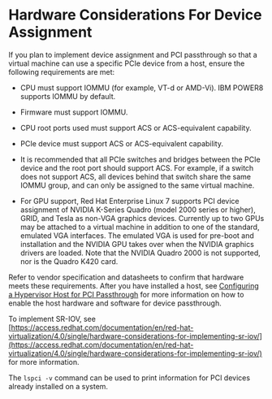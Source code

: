 # Hardware Considerations For Device Assignment

If you plan to implement device assignment and PCI passthrough so that a virtual machine can use a specific PCIe device from a host, ensure the following requirements are met:

* CPU must support IOMMU (for example, VT-d or AMD-Vi). IBM POWER8 supports IOMMU by default.

* Firmware must support IOMMU.

* CPU root ports used must support ACS or ACS-equivalent capability.

* PCIe device must support ACS or ACS-equivalent capability.

* It is recommended that all PCIe switches and bridges between the PCIe device and the root port should support ACS. For example, if a switch does not support ACS, all devices behind that switch share the same IOMMU group, and can only be assigned to the same virtual machine.

* For GPU support, Red Hat Enterprise Linux 7 supports PCI device assignment of NVIDIA K-Series Quadro (model 2000 series or higher), GRID, and Tesla as non-VGA graphics devices. Currently up to two GPUs may be attached to a virtual machine in addition to one of the standard, emulated VGA interfaces. The emulated VGA is used for pre-boot and installation and the NVIDIA GPU takes over when the NVIDIA graphics drivers are loaded. Note that the NVIDIA Quadro 2000 is not supported, nor is the Quadro K420 card.

Refer to vendor specification and datasheets to confirm that hardware meets these requirements. After you have installed a host, see [Configuring a Hypervisor Host for PCI Passthrough](appe-Configuring_a_Hypervisor_Host_for_PCI_Passthrough) for more information on how to enable the host hardware and software for device passthrough.

To implement SR-IOV, see [https://access.redhat.com/documentation/en/red-hat-virtualization/4.0/single/hardware-considerations-for-implementing-sr-iov/](https://access.redhat.com/documentation/en/red-hat-virtualization/4.0/single/hardware-considerations-for-implementing-sr-iov/) for more information.

The `lspci -v` command can be used to print information for PCI devices already installed on a system.
